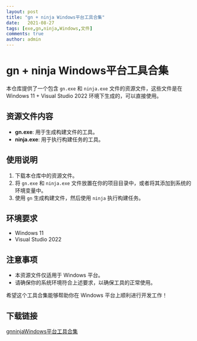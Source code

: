 ```yaml
---
layout: post
title: "gn + ninja Windows平台工具合集"
date:   2021-08-27
tags: [exe,gn,ninja,Windows,文件]
comments: true
author: admin
---
```

# gn + ninja Windows平台工具合集

本仓库提供了一个包含 `gn.exe` 和 `ninja.exe` 文件的资源文件，这些文件是在 Windows 11 + Visual Studio 2022 环境下生成的，可以直接使用。

## 资源文件内容

- **gn.exe**: 用于生成构建文件的工具。
- **ninja.exe**: 用于执行构建任务的工具。

## 使用说明

1. 下载本仓库中的资源文件。
2. 将 `gn.exe` 和 `ninja.exe` 文件放置在你的项目目录中，或者将其添加到系统的环境变量中。
3. 使用 `gn` 生成构建文件，然后使用 `ninja` 执行构建任务。

## 环境要求

- Windows 11
- Visual Studio 2022

## 注意事项

- 本资源文件仅适用于 Windows 平台。
- 请确保你的系统环境符合上述要求，以确保工具的正常使用。

希望这个工具合集能够帮助你在 Windows 平台上顺利进行开发工作！

## 下载链接

[gnninjaWindows平台工具合集](https://pan.quark.cn/s/f96a4a0ea971)
